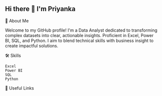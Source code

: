 ## Hi there 👋  I'm Priyanka

🚀 About Me

Welcome to my GitHub profile! I'm a Data Analyst dedicated to transforming complex datasets into clear, actionable insights. Proficient in Excel, Power BI, SQL, and Python. I aim to blend technical skills with business insight to create impactful solutions.

🛠 Skills

    Excel
    Power BI
    SQL
    Python

🔗 Useful Links
